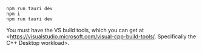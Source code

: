 ```
npm run tauri dev
npm i
npm run tauri dev
```

You must have the VS build tools, which you can get at <https://visualstudio.microsoft.com/visual-cpp-build-tools/. Specifically the C++ Desktop workload>.